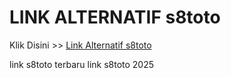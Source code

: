 # LINK ALTERNATIF s8toto

Klik Disini >> <a href="https://linksto.pages.dev/">Link Alternatif s8toto </a>

link s8toto terbaru
link s8toto 2025
